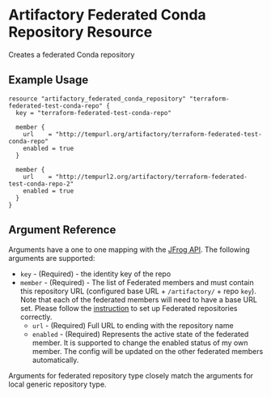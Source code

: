 # Artifactory Federated Conda Repository Resource

Creates a federated Conda repository

## Example Usage

```hcl
resource "artifactory_federated_conda_repository" "terraform-federated-test-conda-repo" {
  key = "terraform-federated-test-conda-repo"

  member {
    url    = "http://tempurl.org/artifactory/terraform-federated-test-conda-repo"
    enabled = true
  }

  member {
    url    = "http://tempurl2.org/artifactory/terraform-federated-test-conda-repo-2"
    enabled = true
  }
}
```

## Argument Reference

Arguments have a one to one mapping with the [JFrog API](https://www.jfrog.com/confluence/display/JFROG/Repository+Configuration+JSON#RepositoryConfigurationJSON-FederatedRepository). The following arguments are supported:

* `key` - (Required) - the identity key of the repo
* `member` - (Required) - The list of Federated members and must contain this repository URL (configured base URL + `/artifactory/` + repo `key`). Note that each of the federated members will need to have a base URL set. Please follow the [instruction](https://www.jfrog.com/confluence/display/JFROG/Working+with+Federated+Repositories#WorkingwithFederatedRepositories-SettingUpaFederatedRepository) to set up Federated repositories correctly.
    * `url` - (Required) Full URL to ending with the repository name
    * `enabled` - (Required) Represents the active state of the federated member. It is supported to change the enabled status of my own member. The config will be updated on the other federated members automatically.

Arguments for federated repository type closely match the arguments for local generic repository type.
